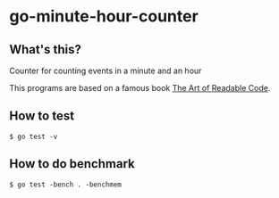 # go-minute-hour-counter

## What's this?

Counter for counting events in a minute and an hour

This programs are based on a famous book [The Art of Readable Code](https://www.amazon.com/Art-Readable-Code-Practical-Techniques/dp/0596802293).

## How to test

```
$ go test -v
```

## How to do benchmark

```
$ go test -bench . -benchmem
```

